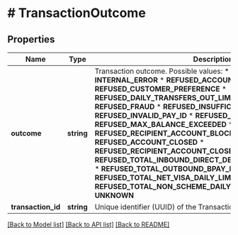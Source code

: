 # # TransactionOutcome

## Properties

Name | Type | Description | Notes
------------ | ------------- | ------------- | -------------
**outcome** | **string** | Transaction outcome. Possible values:  * **ACCEPTED**  * **INTERNAL_ERROR**  * **REFUSED_ACCOUNT_BLOCKED**  * **REFUSED_CUSTOMER_PREFERENCE**  * **REFUSED_DAILY_TRANSFERS_OUT_LIMIT_BREACHED**  * **REFUSED_FRAUD**  * **REFUSED_INSUFFICIENT_FUNDS**  * **REFUSED_INVALID_PAY_ID**  * **REFUSED_LIMIT_BREACH**  * **REFUSED_MAX_BALANCE_EXCEEDED**  * **REFUSED_RECIPIENT_ACCOUNT_BLOCKED**  * **REFUSED_ACCOUNT_CLOSED**  * **REFUSED_RECIPIENT_ACCOUNT_CLOSED**  * **REFUSED_TOTAL_INBOUND_DIRECT_DEBIT_DAILY_LIMIT_BREACHED**  * **REFUSED_TOTAL_OUTBOUND_BPAY_DAILY_LIMIT_BREACHED**  * **REFUSED_TOTAL_NET_VISA_DAILY_LIMIT_BREACHED**  * **REFUSED_TOTAL_NON_SCHEME_DAILY_LIMIT_BREACHED**  * **UNKNOWN** | [optional]
**transaction_id** | **string** | Unique identifier (UUID) of the Transaction | [optional]

[[Back to Model list]](../../README.md#models) [[Back to API list]](../../README.md#endpoints) [[Back to README]](../../README.md)
